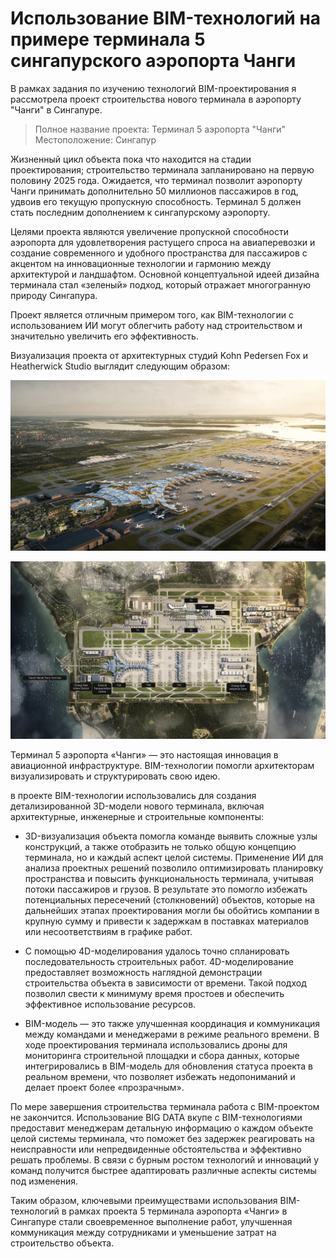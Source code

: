 # Использование  BIM-технологий на примере терминала 5 сингапурского аэропорта Чанги

В рамках задания по изучению технологий BIM-проектирования я рассмотрела проект строительства нового терминала в аэропорту "Чанги" в Сингапуре.

> Полное название проекта: Терминал 5 аэропорта "Чанги"  
> Местоположение: Сингапур

Жизненный цикл объекта пока что находится на стадии проектирования; строительство терминала запланировано на первую половину 2025 года. Ожидается, что терминал позволит аэропорту Чанги принимать дополнительно 50 миллионов пассажиров в год, удвоив его текущую пропускную способность. Терминал 5 должен стать последним дополнением к сингапурскому аэропорту.

Целями проекта являются увеличение пропускной способности аэропорта для удовлетворения растущего спроса на авиаперевозки и создание современного и удобного пространства для пассажиров с акцентом на инновационные технологии и гармонию между архитектурой и ландшафтом. Основной концептуальной идеей дизайна терминала стал «зеленый» подход, который отражает многогранную природу Сингапура.

Проект является отличным примером того, как BIM-технологии с использованием ИИ могут облегчить работу над строительством и значительно увеличить его эффективность.

Визуализация проекта от архитектурных студий Kohn Pedersen Fox и Heatherwick Studio выглядит следующим образом:

![Визуализация терминала](changi1.png)

![Структура терминала](changi2.png)

Терминал 5 аэропорта «Чанги» — это настоящая инновация в авиационной инфраструктуре. BIM-технологии помогли архитекторам визуализировать и структурировать свою идею. 

в проекте BIM-технологии использовались для создания детализированной 3D-модели нового терминала, включая архитектурные, инженерные и строительные компоненты:

- 3D-визуализация объекта помогла команде выявить сложные узлы конструкций, a также отобразить не только общую концепцию терминала, но и каждый аспект целой системы. Применение ИИ для анализа проектных решений позволило оптимизировать планировку пространства и повысить функциональность терминала, учитывая потоки пассажиров и грузов. В результате это помогло избежать потенциальных пересечений (столкновений) объектов, которые на дальнейших этапах проектирования могли бы обойтись компании в крупную сумму и привести к задержкам в поставках материалов или несоответствиям в графике работ.

- С помощью 4D-моделирования удалось точно спланировать последовательность строительных работ. 4D-моделирование предоставляет возможность наглядной демонстрации строительства объекта в зависимости от времени. Такой подход позволил свести к минимуму время простоев и обеспечить эффективное использование ресурсов.

- BIM-модель — это также улучшенная координация и коммуникация между командами и менеджерами в режиме реального времени. В ходе проектирования терминала использовались дроны для мониторинга строительной площадки и сбора данных, которые интегрировались в BIM-модель для обновления статуса проекта в реальном времени, что позволяет избежать недопониманий и делает проект более «прозрачным».

По мере завершения строительства терминала работа с BIM-проектом не закончится. Использование BIG DATA вкупе с BIM-технологиями предоставит менеджерам детальную информацию о каждом объекте целой системы терминала, что поможет без задержек реагировать на неисправности или непредвиденные обстоятельства и эффективно решать проблемы. В связи с бурным ростом технологий и инноваций у команд получится быстрее адаптировать различные аспекты системы под изменения.

Таким образом, ключевыми преимуществами использования BIM-технологий в рамках проекта 5 терминала аэропорта «Чанги» в Сингапуре стали своевременное выполнение работ, улучшенная коммуникация между сотрудниками и уменьшение затрат на строительство объекта.
